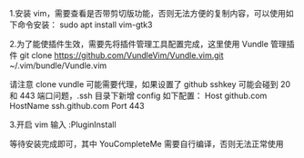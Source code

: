 1.安装 vim，需要查看是否带剪切版功能，否则无法方便的复制内容，可以使用如下命令安装：
sudo apt install vim-gtk3

2.为了能使插件生效，需要先将插件管理工具配置完成，这里使用 Vundle 管理插件
git clone https://github.com/VundleVim/Vundle.vim.git ~/.vim/bundle/Vundle.vim

请注意 clone vundle 可能需要代理，如果设置了 github sshkey 可能会碰到 20 和 443 端口问题，.ssh 目录下新增 config 如下配置：
Host github.com
	HostName ssh.github.com
	Port 443

3.开启 vim 输入
:PluginInstall

等待安装完成即可，其中 YouCompleteMe 需要自行编译，否则无法正常使用

